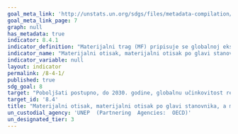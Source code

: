 ```yaml
---
goal_meta_link: 'http://unstats.un.org/sdgs/files/metadata-compilation/Metadata-Goal-8.pdf'
goal_meta_link_page: 7
graph: null
has_metadata: true
indicator: 8.4.1
indicator_definition: "Materijalni trag (MF) pripisuje se globalnoj ekstrakciji materijala na domaću finalnu potražnju neke zemlje. Je izračunat kao sirovine ekvivalent uvoza (RMEIM) plus domaće ekstrakcije (DE) minus sirovina ekvivalenta izvoza (RMEEX). Za dodjeljivanje primarnih potreba za materijalima konačne potražnje koristi se globalni multi_regionalni input_output (MRIO) okvir. Metoda atribucije bazirano na I_O analitičkim alatima detaljno je opisana u Wiedmann et al. 2015. Temelji se na EORA MRIO okviru kojeg je razvio Sveučilište u Sydneyu, Australija (Lenzen i sur. 2013), što je međunarodno dobro uspostavljen i najdetaljniji i pouzdani MRIO okvir dostupan do danas."
indicator_name: "Materijalni otisak, materijalni otisak po glavi stanovnika, a materijalni otisak po BDP-u"
indicator_variable: null
layout: indicator
permalink: /8-4-1/
published: true  
sdg_goal: 8
target: "Poboljšati postupno, do 2030. godine, globalnu učinkovitost resursa u potrošnji i proizvodnji i nastojati razdvojiti gospodarski rast od degradacije okoliša, sukladno 10-godišnjem okviru programa održive potrošnje i proizvodnje, a razvijene zemlje preuzimaju vodstvo."
target_id: '8.4'
title: "Materijalni otisak, materijalni otisak po glavi stanovnika, a materijalni otisak po BDP-u"
un_custodial_agency: 'UNEP  (Partnering  Agencies:  OECD)'
un_designated_tier: 3
---
```

